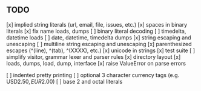 TODO
----
[x] implied string literals (url, email, file, issues, etc.)
[x] spaces in binary literals
[x] fix name loads, dumps
[ ] binary literal decoding
[ ] timedelta, datetime loads
[ ] date, datetime, timedelta dumps
[x] string escaping and unescaping
[ ] multiline string escaping and unescaping
[x] parenthesized escapes (^(line), ^(tab), ^(XXXX), etc.)
[x] unicode in strings
[x] test suite
[ ] simplify visitor, grammar lexer and parser rules
[x] directory layout
[x] loads, dumps, load, dump, interface
[x] raise ValueError on parse errors

[ ] indented pretty printing
[ ] optional 3 character currency tags (e.g. USD$2.50, EUR$2.00)
[ ] base 2 and octal literals
